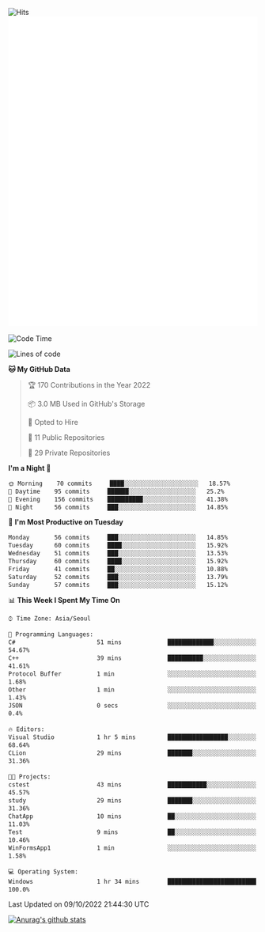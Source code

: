 ![Hits](https://hits.seeyoufarm.com/api/count/incr/badge.svg?url=https%3A%2F%2Fgithub.com%2Fkokose1234&count_bg=%2379C83D&title_bg=%23555555&icon=apple.svg&icon_color=%23E7E7E7&title=hits&edge_flat=false)
<br/>
![Metrics](https://github.com/kokose1234/kokose1234/blob/main/github-metrics.svg)

<!--START_SECTION:waka-->
![Code Time](http://img.shields.io/badge/Code%20Time-697%20hrs%202%20mins-blue)

![Lines of code](https://img.shields.io/badge/From%20Hello%20World%20I%27ve%20Written-901%20Thousand%20lines%20of%20code-blue)

**🐱 My GitHub Data** 

> 🏆 170 Contributions in the Year 2022
 > 
> 📦 3.0 MB Used in GitHub's Storage 
 > 
> 💼 Opted to Hire
 > 
> 📜 11 Public Repositories 
 > 
> 🔑 29 Private Repositories  
 > 
**I'm a Night 🦉** 

```text
🌞 Morning    70 commits     ████░░░░░░░░░░░░░░░░░░░░░   18.57% 
🌆 Daytime    95 commits     ██████░░░░░░░░░░░░░░░░░░░   25.2% 
🌃 Evening    156 commits    ██████████░░░░░░░░░░░░░░░   41.38% 
🌙 Night      56 commits     ███░░░░░░░░░░░░░░░░░░░░░░   14.85%

```
📅 **I'm Most Productive on Tuesday** 

```text
Monday       56 commits     ███░░░░░░░░░░░░░░░░░░░░░░   14.85% 
Tuesday      60 commits     ████░░░░░░░░░░░░░░░░░░░░░   15.92% 
Wednesday    51 commits     ███░░░░░░░░░░░░░░░░░░░░░░   13.53% 
Thursday     60 commits     ████░░░░░░░░░░░░░░░░░░░░░   15.92% 
Friday       41 commits     ██░░░░░░░░░░░░░░░░░░░░░░░   10.88% 
Saturday     52 commits     ███░░░░░░░░░░░░░░░░░░░░░░   13.79% 
Sunday       57 commits     ███░░░░░░░░░░░░░░░░░░░░░░   15.12%

```


📊 **This Week I Spent My Time On** 

```text
⌚︎ Time Zone: Asia/Seoul

💬 Programming Languages: 
C#                       51 mins             █████████████░░░░░░░░░░░░   54.67% 
C++                      39 mins             ██████████░░░░░░░░░░░░░░░   41.61% 
Protocol Buffer          1 min               ░░░░░░░░░░░░░░░░░░░░░░░░░   1.68% 
Other                    1 min               ░░░░░░░░░░░░░░░░░░░░░░░░░   1.43% 
JSON                     0 secs              ░░░░░░░░░░░░░░░░░░░░░░░░░   0.4%

🔥 Editors: 
Visual Studio            1 hr 5 mins         █████████████████░░░░░░░░   68.64% 
CLion                    29 mins             ███████░░░░░░░░░░░░░░░░░░   31.36%

🐱‍💻 Projects: 
cstest                   43 mins             ███████████░░░░░░░░░░░░░░   45.57% 
study                    29 mins             ███████░░░░░░░░░░░░░░░░░░   31.36% 
ChatApp                  10 mins             ██░░░░░░░░░░░░░░░░░░░░░░░   11.03% 
Test                     9 mins              ██░░░░░░░░░░░░░░░░░░░░░░░   10.46% 
WinFormsApp1             1 min               ░░░░░░░░░░░░░░░░░░░░░░░░░   1.58%

💻 Operating System: 
Windows                  1 hr 34 mins        █████████████████████████   100.0%

```


 Last Updated on 09/10/2022 21:44:30 UTC
<!--END_SECTION:waka-->

[![Anurag's github stats](https://github-readme-stats.vercel.app/api?username=kokose1234&theme=dracula)](https://github.com/anuraghazra/github-readme-stats)



	
